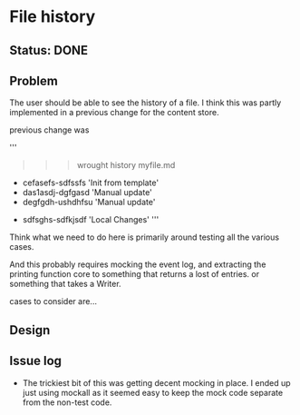 # File history

## Status: DONE

## Problem 

The user should be able to see the history of a file. 
I think this was partly implemented in a previous change for 
the content store.

previous change was

'''
>>> wrought history myfile.md
+ cefasefs-sdfssfs 'Init from template'
+ das1asdj-dgfgasd 'Manual update'
+ degfgdh-ushdhfsu 'Manual update'
- sdfsghs-sdfkjsdf 'Local Changes'
'''

Think what we need to do here is primarily around testing all the various cases.

And this probably requires mocking the event log, and extracting the printing function core to something that returns a lost of entries. or something that takes a Writer.

cases to consider are...


## Design

## Issue log

* The trickiest bit of this was getting decent mocking in place. 
  I ended up just using mockall as it seemed easy to keep the mock code separate from the 
  non-test code.

